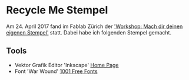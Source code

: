 # Recycle Me Stempel
Am 24. April 2017 fand im Fablab Zürich der ['Workshop: Mach dir deinen eigenen Stempel'](http://zurich.fablab.ch/events/workshop-mach-dir-deinen-eigenen-stempel-beim-zopfzmorga/) statt. Dabei habe ich folgenden Stempel gemacht.

## Tools
* Vektor Grafik Editor 'Inkscape' [Home Page](https://inkscape.org/)
* Font 'War Wound' [1001 Free Fonts](http://www.1001freefonts.com/war_wound.font)
